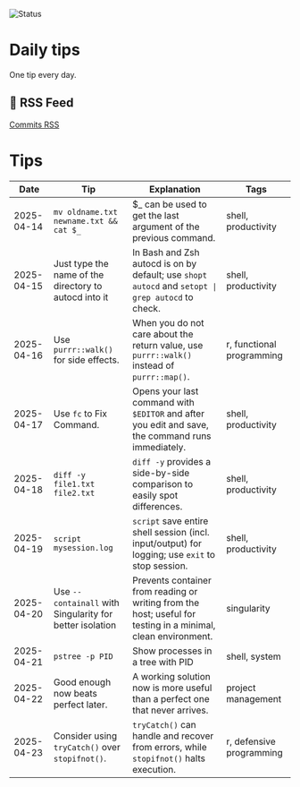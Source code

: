 ![Status](https://github.com/davetang/daily_tips/actions/workflows/daily-check.yml/badge.svg)

# Daily tips

One tip every day.

## 📡 RSS Feed

[Commits RSS](https://github.com/davetang/daily_tips/commits/main.atom)

# Tips

| Date | Tip | Explanation | Tags |
| --- | --- | --- | --- |
| 2025-04-14 | `mv oldname.txt newname.txt && cat $_` | $_ can be used to get the last argument of the previous command. | shell, productivity |
| 2025-04-15 | Just type the name of the directory to autocd into it | In Bash and Zsh autocd is on by default; use `shopt autocd` and `setopt \| grep autocd` to check. | shell, productivity |
| 2025-04-16 | Use `purrr::walk()` for side effects. | When you do not care about the return value, use `purrr::walk()` instead of `purrr::map()`. | r, functional programming |
| 2025-04-17 | Use `fc` to Fix Command. | Opens your last command with `$EDITOR` and after you edit and save, the command runs immediately. | shell, productivity |
| 2025-04-18 | `diff -y file1.txt file2.txt` | `diff -y` provides a side-by-side comparison to easily spot differences. | shell, productivity |
| 2025-04-19 | `script mysession.log` | `script` save entire shell session (incl. input/output) for logging; use `exit` to stop session. | shell, productivity |
| 2025-04-20 | Use `--containall` with Singularity for better isolation | Prevents container from reading or writing from the host; useful for testing in a minimal, clean environment. | singularity |
| 2025-04-21 | `pstree -p PID` | Show processes in a tree with PID | shell, system |
| 2025-04-22 | Good enough now beats perfect later. | A working solution now is more useful than a perfect one that never arrives. | project management |
| 2025-04-23 | Consider using `tryCatch()` over `stopifnot()`. | `tryCatch()` can handle and recover from errors, while `stopifnot()` halts execution. | r, defensive programming |
